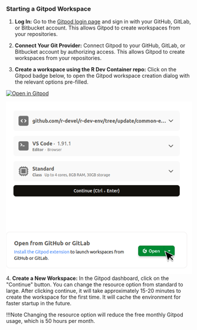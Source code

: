 
### Starting a Gitpod Workspace

1. **Log In:**
Go to the [Gitpod login page](https://gitpod.io/login/) and sign in with your GitHub, GitLab, or Bitbucket account. This allows Gitpod to create workspaces from your repositories.

2. **Connect Your Git Provider:**
Connect Gitpod to your GitHub, GitLab, or Bitbucket account by authorizing access. This allows Gitpod to create workspaces from your repositories.

3. **Create a workspace using the R Dev Container repo:**
Click on the Gitpod badge below, to open the Gitpod workspace creation dialog with the relevant options pre-filled.

[![Open in Gitpod](https://img.shields.io/badge/Gitpod-Open%20in%20Gitpod-blue?logo=gitpod&style=for-the-badge)](https://gitpod.io/github.com/r-devel/r-dev-env/tree/devel)


![start gitpod workspace](../../assets/gitpod1.png)     
4. **Create a New Workspace:**
In the Gitpod dashboard, click on the "Continue" button. You can change the resource option from standard to large. After clicking continue, it will take approximately 15-20 minutes to create the workspace for the first time. It will cache the environment for faster startup in the future.

!!!Note
     Changing the resource option will reduce the free monthly Gitpod usage, which is 50 hours per month.